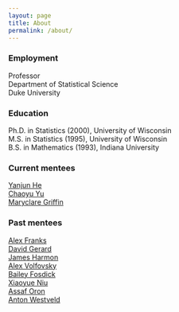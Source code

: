 ```yaml
---
layout: page
title: About
permalink: /about/
---
```




### Employment
Professor     
Department of Statistical Science    
Duke University    

### Education
Ph.D. in Statistics (2000), University of Wisconsin   
M.S. in Statistics (1995), University of Wisconsin   
B.S. in Mathematics (1993), Indiana University   


### Current mentees

[Yanjun He](http://www.stat.washington.edu/people/people.php?id=415)     
[Chaoyu Yu](http://students.washington.edu/chaoyuyu/)   
[Maryclare Griffin](http://www.stat.washington.edu/people/mgrffn/)

### Past mentees
[Alex Franks](http://afranks.com/)    
[David Gerard](http://home.uchicago.edu/~dcgerard/home.html)   
[James Harmon](http://www.stat.washington.edu/people/people.php?id=389)   
[Alex Volfovsky](http://www.people.fas.harvard.edu/~volfovsky)    
[Bailey Fosdick](href=http://www.stat.colostate.edu/~bailey)     
[Xiaoyue Niu](http://stat.psu.edu/people/xun5)     
[Assaf Oron](http://www.seattlechildrens.org/research/cores/ccbs/contact/)     
[Anton Westveld](https://researchers.anu.edu.au/researchers/westveld-a)    


